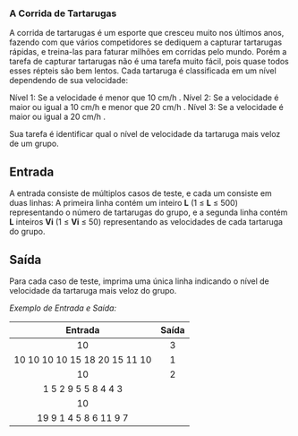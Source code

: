 ### **A Corrida de Tartarugas**

A corrida de tartarugas é um esporte que cresceu muito nos últimos anos, fazendo com que vários competidores se dediquem a capturar tartarugas rápidas, e treina-las para faturar milhões em corridas pelo mundo. Porém a tarefa de capturar tartarugas não é uma tarefa muito fácil, pois quase todos esses répteis são bem lentos. Cada tartaruga é classificada em um nível dependendo de sua velocidade:

Nível 1: Se a velocidade é menor que 10 cm/h .
Nível 2: Se a velocidade é maior ou igual a 10 cm/h e menor que 20 cm/h .
Nível 3: Se a velocidade é maior ou igual a 20 cm/h .

Sua tarefa é identificar qual o nível de velocidade da tartaruga mais veloz de um grupo.

## Entrada

A entrada consiste de múltiplos casos de teste, e cada um consiste em duas linhas: A primeira linha contém um inteiro **L** (1 ≤ **L** ≤ 500) representando o número de tartarugas do grupo, e a segunda linha contém **L** inteiros **Vi** (1 ≤ **Vi** ≤ 50) representando as velocidades de cada tartaruga do grupo.

## Saída

Para cada caso de teste, imprima uma única linha indicando o nível de velocidade da tartaruga mais veloz do grupo.

*Exemplo de Entrada e Saída:*

|            Entrada            | Saída |
| :---------------------------: | :---: |
|              10               |   3   |
| 10 10 10 10 15 18 20 15 11 10 |   1   |
|              10               |   2   |
|      1 5 2 9 5 5 8 4 4 3      |       |
|              10               |       |
|     19 9 1 4 5 8 6 11 9 7     |       |


